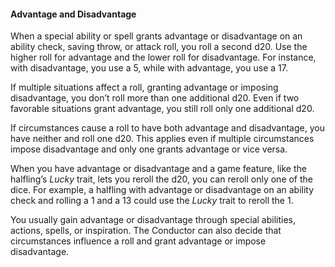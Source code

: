 #### Advantage and Disadvantage

When a special ability or spell grants advantage or disadvantage on an ability check, saving throw, or attack roll, you roll a second d20.
Use the higher roll for advantage and the lower roll for disadvantage.
For instance, with disadvantage, you use a 5, while with advantage, you use a 17.

If multiple situations affect a roll, granting advantage or imposing disadvantage, you don’t roll more than one additional d20.
Even if two favorable situations grant advantage, you still roll only one additional d20.

If circumstances cause a roll to have both advantage and disadvantage, you have neither and roll one d20.
This applies even if multiple circumstances impose disadvantage and only one grants advantage or vice versa.

When you have advantage or disadvantage and a game feature, like the halfling’s _Lucky_ trait, lets you reroll the d20, you can reroll only one of the dice.
For example, a halfling with advantage or disadvantage on an ability check and rolling a 1 and a 13 could use the _Lucky_ trait to reroll the 1.

You usually gain advantage or disadvantage through special abilities, actions, spells, or inspiration.
The Conductor can also decide that circumstances influence a roll and grant advantage or impose disadvantage.
